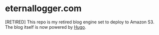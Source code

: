 # eternallogger.com

[RETIRED] This repo is my retired blog engine set to deploy to Amazon S3. The blog itself is now powered by [Hugo](gohugo.io).